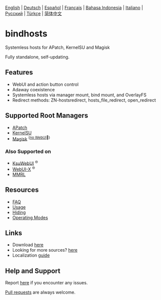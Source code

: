 [English](README.md) | [Deutsch](README_de.md) | [Español](README_es-ES.md) | [Français](README_fr.md) | [Bahasa Indonesia](README_id.md) | [Italiano](README_it.md) | [Русский](README_ru.md) | [Türkçe](README_tr.md) | [简体中文](README_zh-CN.md) 

# bindhosts

Systemless hosts for APatch, KernelSU and Magisk

Fully standalone, self-updating.

## Features

- WebUI and action button control
- Adaway coexistence 
- Systemless hosts via manager mount, bind mount, and OverlayFS
- Redirect methods: ZN-hostsredirect, hosts_file_redirect, open_redirect

## Supported Root Managers

- [APatch](https://github.com/bmax121/APatch)
- [KernelSU](https://github.com/tiann/KernelSU)
- [Magisk](https://github.com/topjohnwu/Magisk)  <sup>([no WebUI](https://github.com/topjohnwu/Magisk/issues/8609#event-15568590949)👀)</sup>

### Also Supported on

- [KsuWebUI](https://github.com/5ec1cff/KsuWebUIStandalone)   <sup>🌐</sup>
- [WebUI-X](https://github.com/MMRLApp/WebUI-X-Portable)   <sup>🌐</sup>
- [MMRL](https://github.com/MMRLApp/MMRL)

## Resources

- [FAQ](Documentation/faq.md)
- [Usage](Documentation/usage.md)
- [Hiding](Documentation/hiding.md)
- [Operating Modes](Documentation/modes.md)

## Links

- Download [here](https://github.com/bindhosts/bindhosts/releases)
- Looking for more sources? [here](Documentation/sources.md)
- Localization [guide](Documentation/localize.md)

## Help and Support

Report [here](https://github.com/bindhosts/bindhosts/issues) if you encounter any issues.

[Pull requests](https://github.com/bindhosts/bindhosts/pulls) are always welcome.

